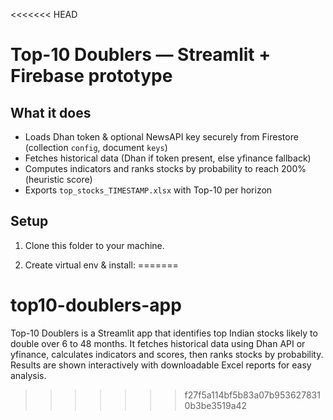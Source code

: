 <<<<<<< HEAD
# Top-10 Doublers — Streamlit + Firebase prototype

## What it does
- Loads Dhan token & optional NewsAPI key securely from Firestore (collection `config`, document `keys`)
- Fetches historical data (Dhan if token present, else yfinance fallback)
- Computes indicators and ranks stocks by probability to reach 200% (heuristic score)
- Exports `top_stocks_TIMESTAMP.xlsx` with Top-10 per horizon

## Setup

1. Clone this folder to your machine.

2. Create virtual env & install:
=======
# top10-doublers-app
Top-10 Doublers is a Streamlit app that identifies top Indian stocks likely to double over 6 to 48 months. It fetches historical data using Dhan API or yfinance, calculates indicators and scores, then ranks stocks by probability. Results are shown interactively with downloadable Excel reports for easy analysis.
>>>>>>> f27f5a114bf5b83a07b9536278310b3be3519a42

